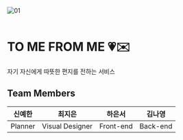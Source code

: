 ![01](https://github.com/user-attachments/assets/5f3a1c26-88c7-4b9e-994d-332ab6b46343)
<br/>
<br/>

# TO ME FROM ME 💗✉️
자기 자신에게 따뜻한 편지를 전하는 서비스
<br/>


## Team Members
| 신예한 | 최지은 | 하은서 | 김나영 |
|:------:|:------:|:------:|:------:|
| Planner | Visual Designer | Front-end | Back-end |
